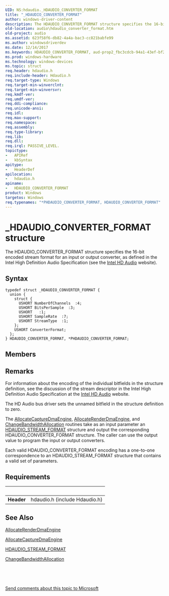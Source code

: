 ```yaml
---
UID: NS:hdaudio._HDAUDIO_CONVERTER_FORMAT
title: "_HDAUDIO_CONVERTER_FORMAT"
author: windows-driver-content
description: The HDAUDIO_CONVERTER_FORMAT structure specifies the 16-bit encoded stream format for an input or output converter, as defined in the Intel High Definition Audio Specification (see the Intel HD Audio website).
old-location: audio\hdaudio_converter_format.htm
old-project: audio
ms.assetid: 623f58f6-db82-4a4a-bac3-cc821babfe99
ms.author: windowsdriverdev
ms.date: 12/14/2017
ms.keywords: HDAUDIO_CONVERTER_FORMAT, aud-prop2_fbc3cdcb-94a1-43ef-bf23-4b1cca37e99d.xml, audio.hdaudio_converter_format, hdaudio/PHDAUDIO_CONVERTER_FORMAT, PHDAUDIO_CONVERTER_FORMAT structure pointer [Audio Devices], *PHDAUDIO_CONVERTER_FORMAT, hdaudio/HDAUDIO_CONVERTER_FORMAT, HDAUDIO_CONVERTER_FORMAT structure [Audio Devices], PHDAUDIO_CONVERTER_FORMAT, _HDAUDIO_CONVERTER_FORMAT
ms.prod: windows-hardware
ms.technology: windows-devices
ms.topic: struct
req.header: hdaudio.h
req.include-header: Hdaudio.h
req.target-type: Windows
req.target-min-winverclnt: 
req.target-min-winversvr: 
req.kmdf-ver: 
req.umdf-ver: 
req.ddi-compliance: 
req.unicode-ansi: 
req.idl: 
req.max-support: 
req.namespace: 
req.assembly: 
req.type-library: 
req.lib: 
req.dll: 
req.irql: PASSIVE_LEVEL.
topictype:
-	APIRef
-	kbSyntax
apitype:
-	HeaderDef
apilocation:
-	hdaudio.h
apiname:
-	HDAUDIO_CONVERTER_FORMAT
product: Windows
targetos: Windows
req.typenames: "*PHDAUDIO_CONVERTER_FORMAT, HDAUDIO_CONVERTER_FORMAT"
---
```


# _HDAUDIO_CONVERTER_FORMAT structure
The HDAUDIO_CONVERTER_FORMAT structure specifies the 16-bit encoded stream format for an input or output converter, as defined in the Intel High Definition Audio Specification (see the <a href="http://go.microsoft.com/fwlink/p/?linkid=42508">Intel HD Audio</a> website).

## Syntax
````
typedef struct _HDAUDIO_CONVERTER_FORMAT {
  union {
    struct {
      USHORT NumberOfChannels  :4;
      USHORT BitsPerSample  :3;
      USHORT   :1;
      USHORT SampleRate  :7;
      USHORT StreamType  :1;
    };
    USHORT ConverterFormat;
  };
} HDAUDIO_CONVERTER_FORMAT, *PHDAUDIO_CONVERTER_FORMAT;
````

## Members


## Remarks
For information about the encoding of the individual bitfields in the structure definition, see the discussion of the stream descriptor in the Intel High Definition Audio Specification at the <a href="http://go.microsoft.com/fwlink/p/?linkid=42508">Intel HD Audio</a> website.

The HD Audio bus driver sets the unnamed bitfield in the structure definition to zero.

The <a href="..\hdaudio\nc-hdaudio-pallocate_capture_dma_engine.md">AllocateCaptureDmaEngine</a>, <a href="..\hdaudio\nc-hdaudio-pallocate_render_dma_engine.md">AllocateRenderDmaEngine</a>, and <a href="..\hdaudio\nc-hdaudio-pchange_bandwidth_allocation.md">ChangeBandwidthAllocation</a> routines take as an input parameter an <a href="..\hdaudio\ns-hdaudio-_hdaudio_stream_format.md">HDAUDIO_STREAM_FORMAT</a> structure and output the corresponding HDAUDIO_CONVERTER_FORMAT structure. The caller can use the output value to program the input or output converters.

Each valid HDAUDIO_CONVERTER_FORMAT encoding has a one-to-one correspondence to an HDAUDIO_STREAM_FORMAT structure that contains a valid set of parameters.

## Requirements
| &nbsp; | &nbsp; |
| ---- |:---- |
| **Header** | hdaudio.h (include Hdaudio.h) |

## See Also

<a href="..\hdaudio\nc-hdaudio-pallocate_render_dma_engine.md">AllocateRenderDmaEngine</a>

<a href="..\hdaudio\nc-hdaudio-pallocate_capture_dma_engine.md">AllocateCaptureDmaEngine</a>

<a href="..\hdaudio\ns-hdaudio-_hdaudio_stream_format.md">HDAUDIO_STREAM_FORMAT</a>

<a href="..\hdaudio\nc-hdaudio-pchange_bandwidth_allocation.md">ChangeBandwidthAllocation</a>

 

 

<a href="mailto:wsddocfb@microsoft.com?subject=Documentation%20feedback [audio\audio]:%20HDAUDIO_CONVERTER_FORMAT structure%20 RELEASE:%20(12/14/2017)&amp;body=%0A%0APRIVACY STATEMENT%0A%0AWe use your feedback to improve the documentation. We don't use your email address for any other purpose, and we'll remove your email address from our system after the issue that you're reporting is fixed. While we're working to fix this issue, we might send you an email message to ask for more info. Later, we might also send you an email message to let you know that we've addressed your feedback.%0A%0AFor more info about Microsoft's privacy policy, see http://privacy.microsoft.com/en-us/default.aspx." title="Send comments about this topic to Microsoft">Send comments about this topic to Microsoft</a>